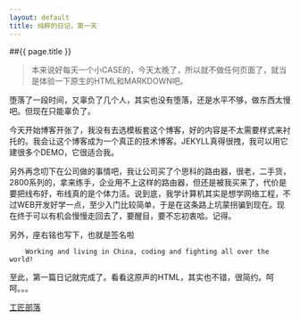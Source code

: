 ```yaml
---
layout: default
title: 纯粹的日记，第一天
---
```


##{{ page.title }}


>本来说好每天一个小CASE的，今天太晚了，所以就不做任何页面了，就当是体验一下原生的HTML和MARKDOWN吧。

堕落了一段时间，又辜负了几个人，其实也没有堕落，还是水平不够，做东西太慢吧。但现在只能辜负了。

今天开始博客开张了，我没有去选模板套这个博客，好的内容是不太需要样式来衬托的。我会让这个博客成为一个真正的技术博客。JEKYLL真得很拽，我可以用它建很多个DEMO，它很适合我。

另外再念叨下在公司做的事情吧，我让公司买了个思科的路由器，很老，二手货，2800系列的，拿来练手，企业用不上这样的路由器，但还是被我买来了，代价是要把线布好，布线真的是个体力活。说到底，我学计算机其实是想学网络工程，不过WEB开发好学一点，至少入门比较简单，于是在这条路上坑蒙拐骗到现在。现在终于可以有机会慢慢走回去了，要醒目，要不忘初衷哈。记得。

另外，座右铭也写下，也就是签名啦

		Working and living in China, coding and fighting all over the world!

至此，第一篇日记就完成了。看看这原声的HTML，其实也不错，很简约。呵呵。。。

[工匠部落](http://www.iartisan.me)
